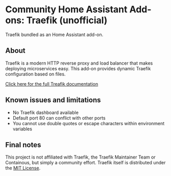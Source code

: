 # Community Home Assistant Add-ons: Traefik (unofficial)

Traefik bundled as an Home Assistant add-on.

## About

Traefik is a modern HTTP reverse proxy and load balancer that makes deploying microservices easy. This add-on provides dynamic Traefik configuration based on files.

[Click here for the full Treafik documentation](https://docs.traefik.io/)

## Known issues and limitations

* No Traefik dashboard available
* Default port 80 can conflict with other ports
* You cannot use double quotes or escape characters within environment variables

## Final notes

This project is not affiliated with Traefik, the Traefik Maintainer Team or Containous, but simply a community effort. Traefik itself is distributed under the [MIT License](https://github.com/containous/traefik/blob/master/LICENSE.md).
